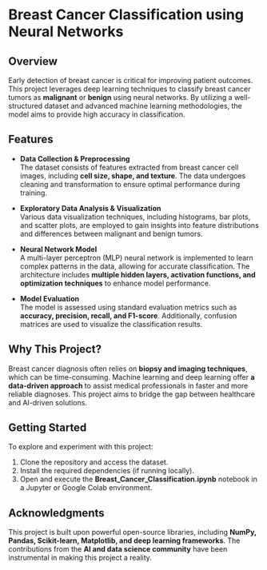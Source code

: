 # Breast Cancer Classification using Neural Networks  

## Overview  

Early detection of breast cancer is critical for improving patient outcomes. This project leverages deep learning techniques to classify breast cancer tumors as **malignant** or **benign** using neural networks. By utilizing a well-structured dataset and advanced machine learning methodologies, the model aims to provide high accuracy in classification.  

## Features  

- **Data Collection & Preprocessing**  
  The dataset consists of features extracted from breast cancer cell images, including **cell size, shape, and texture**. The data undergoes cleaning and transformation to ensure optimal performance during training.  

- **Exploratory Data Analysis & Visualization**  
  Various data visualization techniques, including histograms, bar plots, and scatter plots, are employed to gain insights into feature distributions and differences between malignant and benign tumors.  

- **Neural Network Model**  
  A multi-layer perceptron (MLP) neural network is implemented to learn complex patterns in the data, allowing for accurate classification. The architecture includes **multiple hidden layers, activation functions, and optimization techniques** to enhance model performance.  

- **Model Evaluation**  
  The model is assessed using standard evaluation metrics such as **accuracy, precision, recall, and F1-score**. Additionally, confusion matrices are used to visualize the classification results.  

## Why This Project?  

Breast cancer diagnosis often relies on **biopsy and imaging techniques**, which can be time-consuming. Machine learning and deep learning offer **a data-driven approach** to assist medical professionals in faster and more reliable diagnoses. This project aims to bridge the gap between healthcare and AI-driven solutions.  

## Getting Started  

To explore and experiment with this project:  

1. Clone the repository and access the dataset.  
2. Install the required dependencies (if running locally).  
3. Open and execute the **Breast_Cancer_Classification.ipynb** notebook in a Jupyter or Google Colab environment.  

## Acknowledgments  

This project is built upon powerful open-source libraries, including **NumPy, Pandas, Scikit-learn, Matplotlib, and deep learning frameworks**. The contributions from the **AI and data science community** have been instrumental in making this project a reality.  
